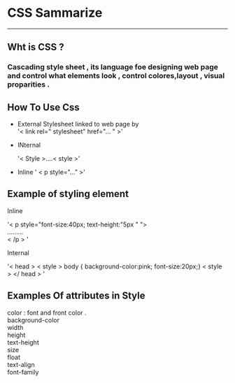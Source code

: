 # CSS Sammarize 
___

## Wht is CSS ?
### Cascading style sheet , its language foe designing web page and control what elements look , control colores,layout , visual proparities .

## How To Use Css 
* External Stylesheet linked to web page by <br>
'< link rel=" stylesheet" href="... " >' 
* INternal

    '< Style >....< style >'

* Inline 
   ' < p style="..." >'

## Example of styling element 
Inline

'< p style="font-size:40px; text-height:"5px " ">
<br> 
.........
<br>
< /p >
'
<br>

Internal 

'< head >
< style >
body { background-color:pink; font-size:20px;}
< style >
</ head >
'

## Examples Of attributes in Style 
color : font and front color .
<br>
background-color 
<br>
width 
<br>
height 
<br>
text-height <br>
size<br>
float
<br>
text-align 
<br>
font-family
